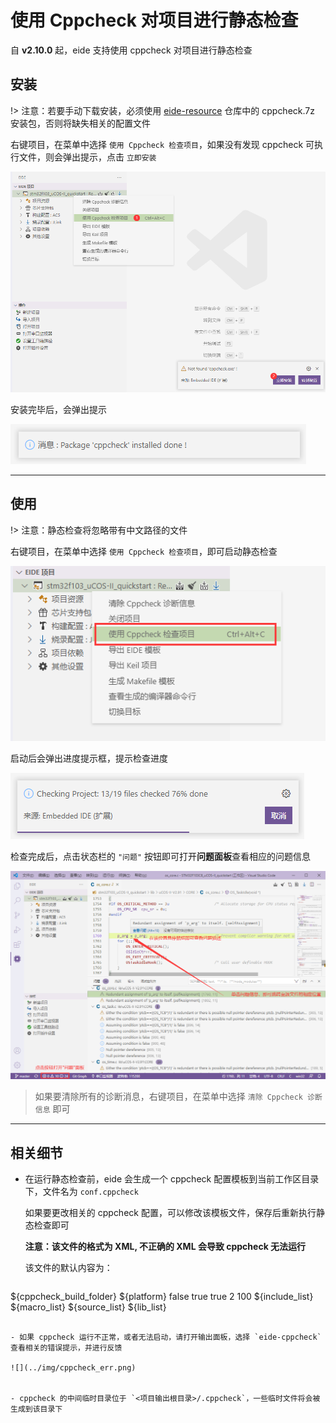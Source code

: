 # 使用 Cppcheck 对项目进行静态检查

自 **v2.10.0** 起，eide 支持使用 cppcheck 对项目进行静态检查

## 安装

!> 注意：若要手动下载安装，必须使用 [eide-resource](https://github.com/github0null/eide-resource/tree/master/packages) 仓库中的 cppcheck.7z 安装包，否则将缺失相关的配置文件 

右键项目，在菜单中选择 `使用 Cppcheck 检查项目`，如果没有发现 cppcheck 可执行文件，则会弹出提示，点击 `立即安装`

![](../img/cppcheck_install.png)

安装完毕后，会弹出提示

![](../img/cppcheck_ints_done.png)

***

## 使用

!> 注意：静态检查将忽略带有中文路径的文件

右键项目，在菜单中选择 `使用 Cppcheck 检查项目`，即可启动静态检查

![](../img/cppcheck_run.png)

启动后会弹出进度提示框，提示检查进度

![](../img/cppcheck_progress.png)

检查完成后，点击状态栏的 `"问题"` 按钮即可打开**问题面板**查看相应的问题信息

![](../img/cppcheck_show.png)

> 如果要清除所有的诊断消息，右键项目，在菜单中选择 `清除 Cppcheck 诊断信息` 即可

***

## 相关细节

- 在运行静态检查前，eide 会生成一个 cppcheck 配置模板到当前工作区目录下，文件名为 `conf.cppcheck`

  如果要更改相关的 cppcheck 配置，可以修改该模板文件，保存后重新执行静态检查即可

  **注意：该文件的格式为 XML, 不正确的 XML 会导致 cppcheck 无法运行**
  
  该文件的默认内容为：

  ```xml
<?xml version="1.0" encoding="UTF-8"?>
<!-- !!! Embedded IDE: Cppcheck config template !!! -->
<project version="1">
    <builddir>${cppcheck_build_folder}</builddir>
    <platform>${platform}</platform>
    <analyze-all-vs-configs>false</analyze-all-vs-configs>
    <check-headers>true</check-headers>
    <check-unused-templates>true</check-unused-templates>
    <max-ctu-depth>2</max-ctu-depth>
    <max-template-recursion>100</max-template-recursion>
    <includedir>
        <!-- !!! DON'T MODIFY THE FLOLLOWING CONTENTS !!! -->
        ${include_list}
    </includedir>
    <defines>
        <!-- example: <define name="DEF=123"/> -->
        ${macro_list}
    </defines>
    <undefines>
        <!-- example: <undefine>UNDEF</undefine> -->
    </undefines>
    <paths>
        <!-- !!! DON'T MODIFY THE FLOLLOWING CONTENTS !!! -->
        ${source_list}
    </paths>
    <libraries>
        <!-- example: <library>gnu</library> -->
        ${lib_list}
    </libraries>
</project>

  ```

- 如果 cppcheck 运行不正常，或者无法启动，请打开输出面板，选择 `eide-cppcheck` 查看相关的错误提示，并进行反馈

  ![](../img/cppcheck_err.png)


- cppcheck 的中间临时目录位于 `<项目输出根目录>/.cppcheck`，一些临时文件将会被生成到该目录下

